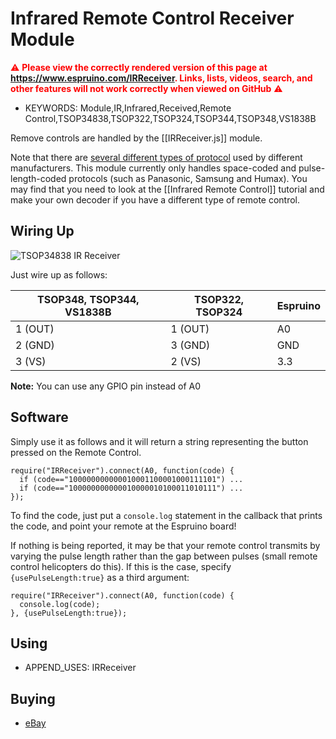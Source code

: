<!--- Copyright (c) 2013 Gordon Williams, Pur3 Ltd. See the file LICENSE for copying permission. -->
Infrared Remote Control Receiver Module
==================================

<span style="color:red">:warning: **Please view the correctly rendered version of this page at https://www.espruino.com/IRReceiver. Links, lists, videos, search, and other features will not work correctly when viewed on GitHub** :warning:</span>

* KEYWORDS: Module,IR,Infrared,Received,Remote Control,TSOP34838,TSOP322,TSOP324,TSOP344,TSOP348,VS1838B

Remove controls are handled by the [[IRReceiver.js]] module.

Note that there are [several different types of protocol](http://en.wikipedia.org/wiki/Remote_control#Consumer_electronics_infrared_protocols) used by different manufacturers. This module currently only handles space-coded and pulse-length-coded protocols (such as Panasonic, Samsung and Humax). You may find that you need to look at the [[Infrared Remote Control]] tutorial and make your own decoder if you have a different type of remote control.

Wiring Up
--------

![TSOP34838 IR Receiver](IRReceiver/module.png)

Just wire up as follows:

| TSOP348, TSOP344, VS1838B | TSOP322, TSOP324 | Espruino |
|--|--|--|
| 1 (OUT) | 1 (OUT) | A0 |
| 2 (GND) | 3 (GND) | GND |
| 3 (VS) | 2 (VS) | 3.3 |

**Note:** You can use any GPIO pin instead of A0

Software
-------

Simply use it as follows and it will return a string representing the button pressed on the Remote Control.

```
require("IRReceiver").connect(A0, function(code) {
  if (code=="100000000000010001100001000111101") ...
  if (code=="100000000000010000010100011010111") ...
});
```

To find the code, just put a `console.log` statement in the callback that prints the code, and point your remote at the Espruino board!

If nothing is being reported, it may be that your remote control transmits by varying the pulse length rather than the gap between pulses (small remote control helicopters do this). If this is the case, specify `{usePulseLength:true}` as a third argument:

```
require("IRReceiver").connect(A0, function(code) {
  console.log(code);
}, {usePulseLength:true});
```

Using 
-----

* APPEND_USES: IRReceiver

Buying
-----

* [eBay](http://www.ebay.com/sch/i.html?_nkw=TSOP34838)
